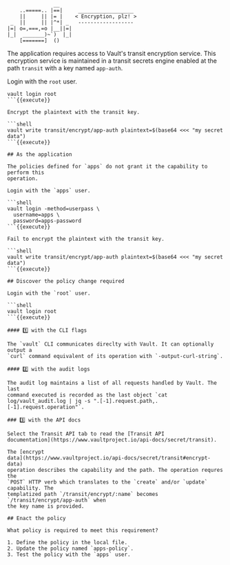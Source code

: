 ```
               __
    ..=====.. |==|     __________________
    ||     || |= |    < Encryption, plz! >
 _  ||     || |^*| _   ------------------
|=| o=,===,=o |__||=|
|_|  _______)~`)  |_|
    [=======]  ()
```

The application requires access to Vault's transit encryption service. This
encryption service is maintained in a transit secrets engine enabled at the path
`transit` with a key named `app-auth`.

Login with the `root` user.

```shell
vault login root
```{{execute}}

Encrypt the plaintext with the transit key.

```shell
vault write transit/encrypt/app-auth plaintext=$(base64 <<< "my secret data")
```{{execute}}

## As the application

The policies defined for `apps` do not grant it the capability to perform this
operation.

Login with the `apps` user.

```shell
vault login -method=userpass \
  username=apps \
  password=apps-password
```{{execute}}

Fail to encrypt the plaintext with the transit key.

```shell
vault write transit/encrypt/app-auth plaintext=$(base64 <<< "my secret data")
```{{execute}}

## Discover the policy change required

Login with the `root` user.

```shell
vault login root
```{{execute}}

#### 1️⃣ with the CLI flags

The `vault` CLI communicates direclty with Vault. It can optionally output a
`curl` command equivalent of its operation with `-output-curl-string`.

#### 2️⃣ with the audit logs

The audit log maintains a list of all requests handled by Vault. The last
command executed is recorded as the last object `cat log/vault_audit.log | jq -s ".[-1].request.path,.[-1].request.operation"`.

### 3️⃣ with the API docs

Select the Transit API tab to read the [Transit API
documentation](https://www.vaultproject.io/api-docs/secret/transit).

The [encrypt
data](https://www.vaultproject.io/api-docs/secret/transit#encrypt-data)
operation describes the capability and the path. The operation requres the
`POST` HTTP verb which translates to the `create` and/or `update` capability. The
templatized path `/transit/encrypt/:name` becomes `/transit/encrypt/app-auth` when
the key name is provided.

## Enact the policy

What policy is required to meet this requirement?

1. Define the policy in the local file.
2. Update the policy named `apps-policy`.
3. Test the policy with the `apps` user.

